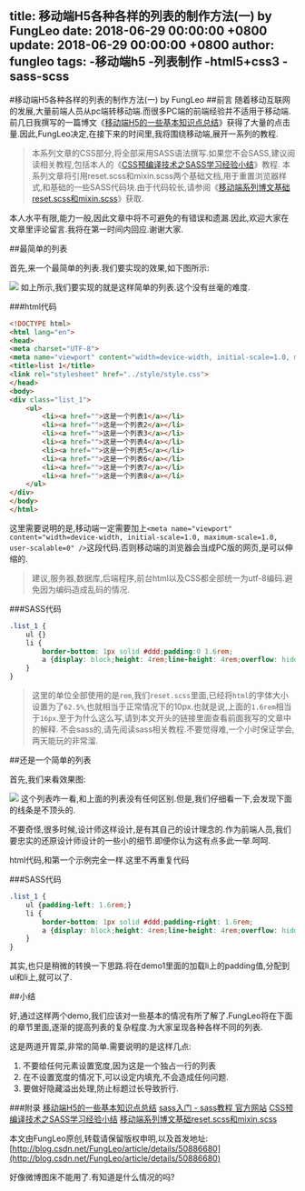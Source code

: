 title: 移动端H5各种各样的列表的制作方法(一) by FungLeo
date: 2018-06-29 00:00:00 +0800
update: 2018-06-29 00:00:00 +0800
author: fungleo
tags:
    -移动端h5
    -列表制作
    -html5+css3
    -sass-scss
---

#移动端H5各种各样的列表的制作方法(一) by FungLeo
##前言
随着移动互联网的发展,大量前端人员从pc端转移动端.而很多PC端的前端经验并不适用于移动端.前几日我撰写的一篇博文《[移动端H5的一些基本知识点总结](http://blog.csdn.net/fungleo/article/details/50811739)》获得了大量的点击量.因此,FungLeo决定,在接下来的时间里,我将围绕移动端,展开一系列的教程.

>本系列文章的CSS部分,将全部采用SASS语法撰写.如果您不会SASS,建议阅读相关教程,包括本人的《[CSS预编译技术之SASS学习经验小结](http://blog.csdn.net/fungleo/article/details/50851192)》教程.
>本系列文章将引用reset.scss和mixin.scss两个基础文档,用于重置浏览器样式,和基础的一些SASS代码块.由于代码较长,请参阅《[移动端系列博文基础reset.scss和mixin.scss](http://blog.csdn.net/fungleo/article/details/50877720)》获取.

本人水平有限,能力一般,因此文章中将不可避免的有错误和遗漏.因此,欢迎大家在文章里评论留言.我将在第一时间内回应.谢谢大家.

##最简单的列表

首先,来一个最简单的列表.我们要实现的效果,如下图所示:

![](https://raw.githubusercontent.com/fengcms/articles/master/image/4c/c420d989cbac08b5d795a6b292c897.png)
如上所示,我们要实现的就是这样简单的列表.这个没有丝毫的难度.

###html代码
```html
<!DOCTYPE html>
<html lang="en">
<head>
<meta charset="UTF-8">
<meta name="viewport" content="width=device-width, initial-scale=1.0, maximum-scale=1.0, user-scalable=0" />
<title>list 1</title>
<link rel="stylesheet" href="../style/style.css">
</head>
<body>
<div class="list_1">
	<ul>
		<li><a href="">这是一个列表1</a></li>
		<li><a href="">这是一个列表2</a></li>
		<li><a href="">这是一个列表3</a></li>
		<li><a href="">这是一个列表4</a></li>
		<li><a href="">这是一个列表5</a></li>
		<li><a href="">这是一个列表6</a></li>
		<li><a href="">这是一个列表7</a></li>
		<li><a href="">这是一个列表8</a></li>
	</ul>
</div>
</body>
</html>
```
这里需要说明的是,移动端一定需要加上`<meta name="viewport" content="width=device-width, initial-scale=1.0, maximum-scale=1.0, user-scalable=0" />`这段代码.否则移动端的浏览器会当成PC版的网页,是可以伸缩的.

>建议,服务器,数据库,后端程序,前台html以及CSS都全部统一为utf-8编码.避免因为编码造成乱码的情况.

###SASS代码

```css
.list_1 {
	ul {}
	li {
		border-bottom: 1px solid #ddd;padding:0 1.6rem;
		a {display: block;height: 4rem;line-height: 4rem;overflow: hidden;font-size: 1.4rem;}
	}
}
```
>这里的单位全部使用的是`rem`,我们`reset.scss`里面,已经将`html`的字体大小设置为了`62.5%`,也就相当于正常情况下的10px.也就是说,上面的`1.6rem`相当于`16px`.至于为什么这么写,请到本文开头的链接里面查看前面我写的文章中的解释.
>不会sass的,请先阅读sass相关教程.不要觉得难,一个小时保证学会,两天能玩的非常溜.

##还是一个简单的列表

首先,我们来看效果图:

![](https://raw.githubusercontent.com/fengcms/articles/master/image/f3/f3c752d703cd57f0d86b32fe219ebd.png)
这个列表咋一看,和上面的列表没有任何区别.但是,我们仔细看一下,会发现下面的线条是不顶头的.

不要奇怪,很多时候,设计师这样设计,是有其自己的设计理念的.作为前端人员,我们要忠实的还原设计师设计的一些小的细节.即便你认为这有点多此一举.呵呵.

html代码,和第一个示例完全一样.这里不再重复代码

###SASS代码

```css
.list_1 {
	ul {padding-left: 1.6rem;}
	li {
		border-bottom: 1px solid #ddd;padding-right: 1.6rem;
		a {display: block;height: 4rem;line-height: 4rem;overflow: hidden;font-size: 1.4rem;}
	}
}
```

其实,也只是稍微的转换一下思路.将在demo1里面的加载li上的padding值,分配到ul和li上,就可以了.

##小结

好,通过这样两个demo,我们应该对一些基本的情况有所了解了.FungLeo将在下面的章节里面,逐渐的提高列表的复杂程度.为大家呈现各种各样不同的列表.

这是两道开胃菜,非常的简单.需要说明的是这样几点:

1. 不要给任何元素设置宽度,因为这是一个独占一行的列表
2. 在不设置宽度的情况下,可以设定内填充,不会造成任何问题.
3. 要做好隐藏溢出处理,防止标题过长导致折行.

###附录
[移动端H5的一些基本知识点总结](http://blog.csdn.net/fungleo/article/details/50811739)
[sass入门 - sass教程 官方网站](http://www.w3cplus.com/sassguide/)
[CSS预编译技术之SASS学习经验小结](http://blog.csdn.net/fungleo/article/details/50851192)
[移动端系列博文基础reset.scss和mixin.scss](http://blog.csdn.net/fungleo/article/details/50877720)

本文由FungLeo原创,转载请保留版权申明,以及首发地址: [http://blog.csdn.net/FungLeo/article/details/50886680](http://blog.csdn.net/FungLeo/article/details/50886680)

好像微博图床不能用了.有知道是什么情况的吗?